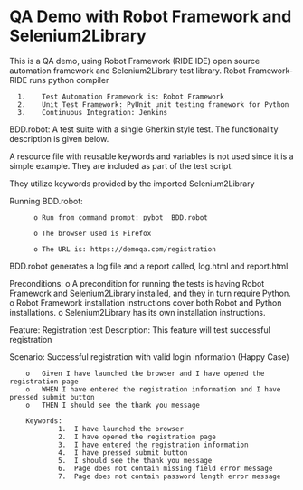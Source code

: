 # QA Demo with Robot Framework and Selenium2Library
This is a QA demo, using Robot Framework (RIDE IDE) open source automation framework and Selenium2Library test library.
Robot Framework-RIDE runs python compiler 

      1.	Test Automation Framework is: Robot Framework
      2.	Unit Test Framework: PyUnit unit testing framework for Python
      3.	Continuous Integration: Jenkins


BDD.robot: A test suite with a single Gherkin style test. The functionality description is given below.

A resource file with reusable keywords and variables is not used since it is a simple example. 
They are included as part of the test script.

They utilize keywords provided by the imported Selenium2Library

Running BDD.robot:

          o	Run from command prompt: pybot  BDD.robot
          
          o	The browser used is Firefox
          
          o	The URL is: https://demoqa.cpm/registration


BDD.robot generates a log file and a report called, log.html and report.html



Preconditions: 
        o	A precondition for running the tests is having Robot Framework and Selenium2Library installed, and they in turn require Python. 
        o	Robot Framework installation instructions cover both Robot and Python installations. 
        o	Selenium2Library has its own installation instructions.


Feature: Registration test
Description: This feature will test successful registration

Scenario: Successful registration with valid login information (Happy Case)

        o	Given I have launched the browser and I have opened the registration page
        o	WHEN I have entered the registration information and I have pressed submit button
        o	THEN I should see the thank you message

        Keywords:
                1.	I have launched the browser
                2.	I have opened the registration page
                3.	I have entered the registration information
                4.	I have pressed submit button
                5.	I should see the thank you message
                6.	Page does not contain missing field error message
                7.	Page does not contain password length error message

